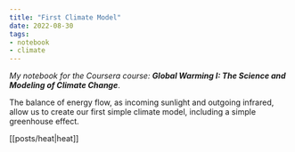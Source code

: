 ```yaml
---
title: "First Climate Model"
date: 2022-08-30
tags:
- notebook
- climate
---
```

*My notebook for the Coursera course: **Global Warming I: The Science and Modeling of Climate Change***.

The balance of energy flow, as incoming sunlight and outgoing infrared, allow us to create our first simple climate model, including a simple greenhouse effect.

[[posts/heat|heat]]


